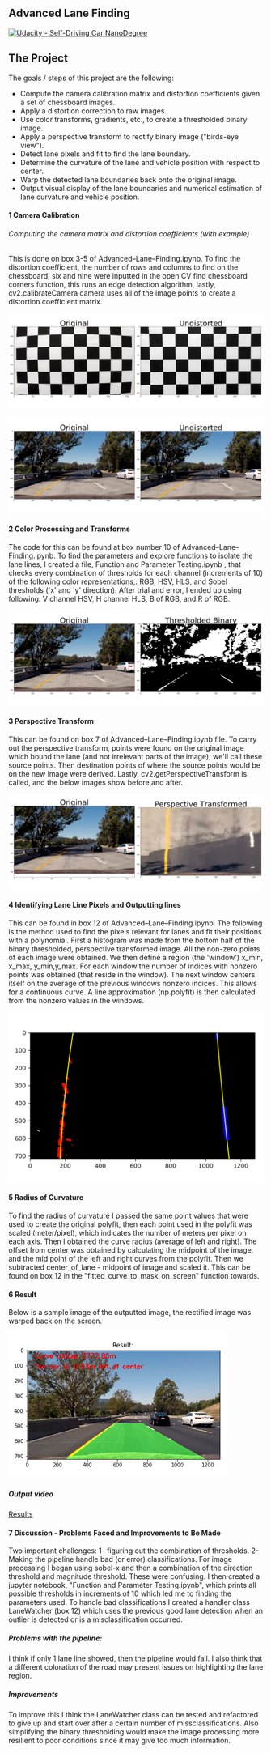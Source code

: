 ## Advanced Lane Finding
[![Udacity - Self-Driving Car NanoDegree](https://s3.amazonaws.com/udacity-sdc/github/shield-carnd.svg)](http://www.udacity.com/drive)


[//]: # (Image References)

[image1]: ./output-images/original-undistorted.png "Undistorted"
[image2]: ./output-images/road-original-undistorted.png "Undistorted Road"
[image3]: ./output-images/threshold-binary.png "Threshold Binary"
[image4]: ./output-images/Transformed.png "Region"
[image5]: ./output-images/Lines.png "Transformed Mask"
[image6]: ./output-images/result.png "Brightness Changed"

The Project
---

The goals / steps of this project are the following:

* Compute the camera calibration matrix and distortion coefficients given a set of chessboard images.
* Apply a distortion correction to raw images.
* Use color transforms, gradients, etc., to create a thresholded binary image.
* Apply a perspective transform to rectify binary image ("birds-eye view").
* Detect lane pixels and fit to find the lane boundary.
* Determine the curvature of the lane and vehicle position with respect to center.
* Warp the detected lane boundaries back onto the original image.
* Output visual display of the lane boundaries and numerical estimation of lane curvature and vehicle position.




#### 1 Camera Calibration
###### Computing the camera matrix and distortion coefficients (with example)

This is done on box 3-5 of Advanced–Lane–Finding.ipynb. To find the distortion coefficient, the number of rows and columns to find on the chessboard, six and nine were inputted in the open CV find chessboard corners function, this runs an edge detection algorithm, lastly, cv2.calibrateCamera camera uses all of the image points to create a distortion coefficient matrix.

![Undistorted][image1]

![Undistorted-also][image2]

#### 2 Color Processing and Transforms
The code for this can be found at box number 10 of Advanced–Lane–Finding.ipynb. To find the parameters and explore functions to isolate the lane lines, I created a file, Function and Parameter Testing.ipynb
, that checks every combination of thresholds for each channel (increments of 10) of the following color representations,: RGB, HSV, HLS, and Sobel thresholds ('x' and 'y' direction). After trial and error, I ended up using following: V channel HSV, H channel HLS, B of RGB, and R of RGB.

![Color Transformed][image3]

#### 3 Perspective Transform
This can be found on box 7 of Advanced–Lane–Finding.ipynb file. To carry out the perspective transform, points were found on the original image which bound the lane (and not irrelevant parts of the image); we'll call these source points. Then destination points of where the source points would be on the new image were derived. Lastly, cv2.getPerspectiveTransform is called, and the below images show before and after.

![Warped Perspective][image4]

#### 4 Identifying Lane Line Pixels and Outputting lines

This can be found in box 12 of Advanced–Lane–Finding.ipynb. The following is the method used to find the pixels relevant for lanes and fit their positions with a polynomial. First a histogram was made from the bottom half of the binary thresholded, perspective transformed image. All the non-zero points of each image were obtained. We then define a region (the 'window') x_min, x_max, y_min,y_max. For each window the number of indices with nonzero points was obtained (that reside in the window). The next window centers itself on the average of the previous windows nonzero indices. This allows for a continuous curve. A line approximation (np.polyfit) is then calculated from the nonzero values in the windows.

![lines][image5]

#### 5 Radius of Curvature

To find the radius of curvature I passed the same point values that were used to create the original polyfit, then each point used in the polyfit was scaled (meter/pixel), which indicates the number of meters per pixel on each axis. Then I obtained the curve radius (average of left and right). The offset from center was obtained by calculating the midpoint of the image, and the mid point of the left and right curves from the polyfit. Then we subtracted center_of_lane - midpoint of image and scaled it. This can be found on box 12 in the "fitted_curve_to_mask_on_screen" function towards.

#### 6 Result
Below is a sample image of the outputted image, the rectified image was warped back on the screen.

![Pipeline output][image6]
##### Output video
[Results](https://github.com/leclair-7/CarND-Advanced-Lane-Lines/blob/master/results.mp4)


#### 7 Discussion - Problems Faced and Improvements to Be Made
Two important challenges: 1- figuring out the combination of thresholds. 2- Making the pipeline handle bad (or error) classifications. For image processing I began using sobel-x and then a combination of the direction threshold and magnitude threshold. These were confusing. I then created a jupyter notebook, "Function and Parameter Testing.ipynb", which prints all possible thresholds in increments of 10 which led me to finding the parameters used. To handle bad classifications I created a handler class LaneWatcher (box 12) which uses the previous good lane detection when an outlier is detected or is a misclassification occurred.

##### Problems with the pipeline:
I think if only 1 lane line showed, then the pipeline would fail. I also think that a different coloration of the road may present issues on highlighting the lane region.

##### Improvements
To improve this I think the LaneWatcher class can be tested and refactored to give up and start over after a certain number of missclassifications. Also simplifying the binary thresholding would make the image processing more resilient to poor conditions since it may give too much information.
